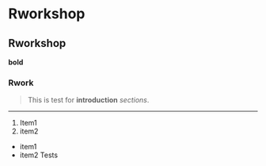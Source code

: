 # Rworkshop

## Rworkshop
**bold**
### Rwork
>This is test for **introduction** *sections*.
---
1. Item1
2. item2 

- item1
- item2
Tests
